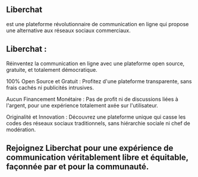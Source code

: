 ## Liberchat 
est une plateforme révolutionnaire de communication en ligne qui propose une alternative aux réseaux sociaux commerciaux.

## Liberchat : 
Réinventez la communication en ligne avec une plateforme open source, gratuite, et totalement démocratique.

100% Open Source et Gratuit : Profitez d'une plateforme transparente, sans frais cachés ni publicités intrusives.

Aucun Financement Monétaire : Pas de profit ni de discussions liées à l'argent, pour une expérience totalement axée sur l'utilisateur.

Originalité et Innovation : Découvrez une plateforme unique qui casse les codes des réseaux sociaux traditionnels, sans hiérarchie sociale ni chef de modération.

## Rejoignez Liberchat pour une expérience de communication véritablement libre et équitable, façonnée par et pour la communauté.
